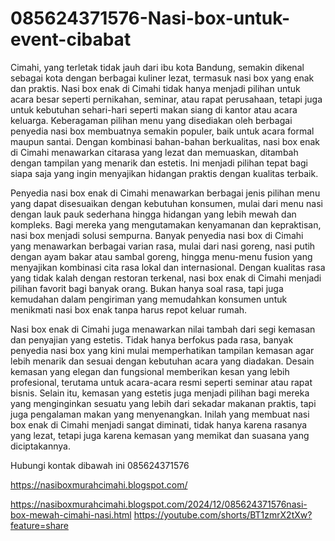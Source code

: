 # 085624371576-Nasi-box-untuk-event-cibabat
Cimahi, yang terletak tidak jauh dari ibu kota Bandung, semakin dikenal sebagai kota dengan berbagai kuliner lezat, termasuk nasi box yang enak dan praktis. Nasi box enak di Cimahi tidak hanya menjadi pilihan untuk acara besar seperti pernikahan, seminar, atau rapat perusahaan, tetapi juga untuk kebutuhan sehari-hari seperti makan siang di kantor atau acara keluarga. Keberagaman pilihan menu yang disediakan oleh berbagai penyedia nasi box membuatnya semakin populer, baik untuk acara formal maupun santai. Dengan kombinasi bahan-bahan berkualitas, nasi box enak di Cimahi menawarkan citarasa yang lezat dan memuaskan, ditambah dengan tampilan yang menarik dan estetis. Ini menjadi pilihan tepat bagi siapa saja yang ingin menyajikan hidangan praktis dengan kualitas terbaik.

Penyedia nasi box enak di Cimahi menawarkan berbagai jenis pilihan menu yang dapat disesuaikan dengan kebutuhan konsumen, mulai dari menu nasi dengan lauk pauk sederhana hingga hidangan yang lebih mewah dan kompleks. Bagi mereka yang mengutamakan kenyamanan dan kepraktisan, nasi box menjadi solusi sempurna. Banyak penyedia nasi box di Cimahi yang menawarkan berbagai varian rasa, mulai dari nasi goreng, nasi putih dengan ayam bakar atau sambal goreng, hingga menu-menu fusion yang menyajikan kombinasi cita rasa lokal dan internasional. Dengan kualitas rasa yang tidak kalah dengan restoran terkenal, nasi box enak di Cimahi menjadi pilihan favorit bagi banyak orang. Bukan hanya soal rasa, tapi juga kemudahan dalam pengiriman yang memudahkan konsumen untuk menikmati nasi box enak tanpa harus repot keluar rumah.

Nasi box enak di Cimahi juga menawarkan nilai tambah dari segi kemasan dan penyajian yang estetis. Tidak hanya berfokus pada rasa, banyak penyedia nasi box yang kini mulai memperhatikan tampilan kemasan agar lebih menarik dan sesuai dengan kebutuhan acara yang diadakan. Desain kemasan yang elegan dan fungsional memberikan kesan yang lebih profesional, terutama untuk acara-acara resmi seperti seminar atau rapat bisnis. Selain itu, kemasan yang estetis juga menjadi pilihan bagi mereka yang menginginkan sesuatu yang lebih dari sekadar makanan praktis, tapi juga pengalaman makan yang menyenangkan. Inilah yang membuat nasi box enak di Cimahi menjadi sangat diminati, tidak hanya karena rasanya yang lezat, tetapi juga karena kemasan yang memikat dan suasana yang diciptakannya.

Hubungi kontak dibawah ini
085624371576

https://nasiboxmurahcimahi.blogspot.com/

https://nasiboxmurahcimahi.blogspot.com/2024/12/085624371576nasi-box-mewah-cimahi-nasi.html
https://youtube.com/shorts/BT1zmrX2tXw?feature=share
